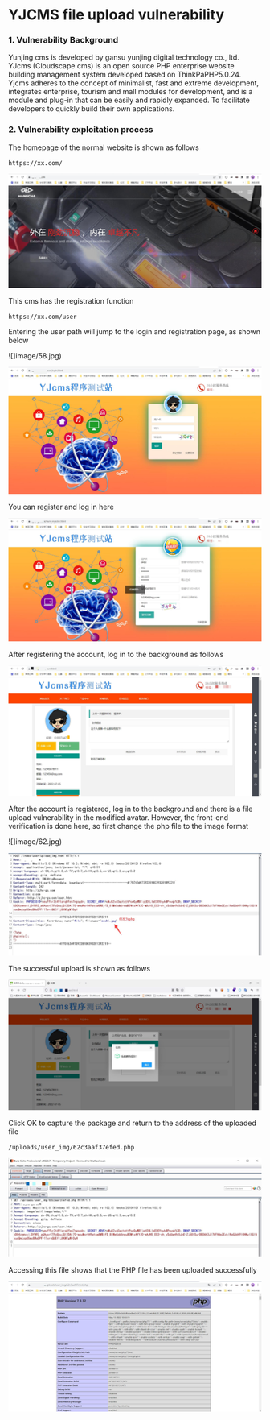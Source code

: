 # YJCMS file upload vulnerability

### 1. Vulnerability Background

Yunjing cms is developed by gansu yunjing digital technology co., ltd. YJcms (Cloudscape cms) is an open source PHP enterprise website building management system developed based on ThinkPaPHP5.0.24. Yjcms adheres to the concept of minimalist, fast and extreme development, integrates enterprise, tourism and mall modules for development, and is a module and plug-in that can be easily and rapidly expanded. To facilitate developers to quickly build their own applications.

### 2. Vulnerability exploitation process

The homepage of the normal website is shown as follows

```
https://xx.com/
```

![](image/57.jpg)

This cms has the registration function

```
https://xx.com/user   
```

Entering the user path will jump to the login and registration page, as shown below

![]image/58.jpg)

![](image/59.jpg)

You can register and log in here

![](image/60.jpg)

After registering the account, log in to the background as follows

![](image/61.jpg)

After the account is registered, log in to the background and there is a file upload vulnerability in the modified avatar. However, the front-end verification is done here, so first change the php file to the image format



![]image/62.jpg)

![](image/63.jpg)

The successful upload is shown as follows

![](image/64.jpg)

Click OK to capture the package and return to the address of the uploaded file

```
/uploads/user_img/62c3aaf37efed.php
```

![](image/65.jpg)

Accessing this file shows that the PHP file has been uploaded successfully

![](image/66.jpg)



